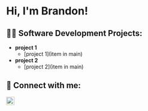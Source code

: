 <h1>Hi, I'm Brandon! </h1>

<h2>👨‍💻 Software Development Projects:</h2>

- <b>project 1</b>
  - [project 1](item in main)
- <b>project 2</b>
  - [project 2](item in main) 


<h2> 🤳 Connect with me:</h2>

[<img align="left" alt="brandonemery77 | LinkedIn" width="22px" src="https://cdn.jsdelivr.net/npm/simple-icons@v3/icons/linkedin.svg" />][linkedin]


[linkedin]: https://linkedin.com/in/brandonemery77
